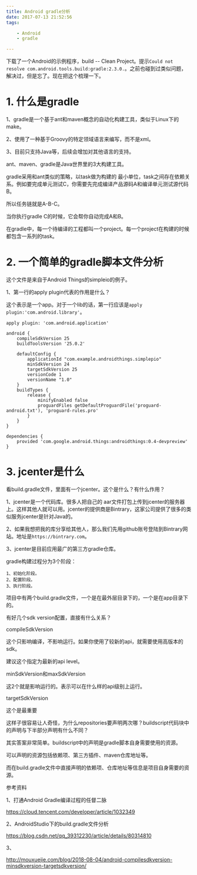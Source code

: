 ```yaml
---
title: Android gradle分析
date: 2017-07-13 21:52:56
tags:

	- Android
	- gradle

---
```


下载了一个Android的示例程序，build -- Clean Project。提示`Could not resolve com.android.tools.build:gradle:2.3.0.`。之前也碰到过类似问题，解决过，但是忘了。现在把这个梳理一下。



# 1. 什么是gradle

1、gradle是一个基于ant和maven概念的自动化构建工具，类似于Linux下的make。

2、使用了一种基于Groovy的特定领域语言来编写，而不是xml。

3、目前只支持Java等，后续会增加对其他语言的支持。

ant、maven、gradle是Java世界里的3大构建工具。

gradle采用和ant类似的策略，以task做为构建的 最小单位，task之间存在依赖关系。例如要完成单元测试C，你需要先完成编译产品源码A和编译单元测试源代码B。

所以任务链就是A-B-C。

当你执行gradle C的时候，它会帮你自动完成A和B。

在gradle中，每一个待编译的工程都叫一个project。每一个project在构建的时候都包含一系列的task。



# 2. 一个简单的gradle脚本文件分析

这个文件是来自于Android Things的simpleio的例子。

1、第一行的apply plugin代表的作用是什么？

这个表示是一个app。对于一个lib的话，第一行应该是`apply plugin:'com.android.library'`。

```
apply plugin: 'com.android.application'

android {
    compileSdkVersion 25
    buildToolsVersion '25.0.2'

    defaultConfig {
        applicationId "com.example.androidthings.simplepio"
        minSdkVersion 24
        targetSdkVersion 25
        versionCode 1
        versionName "1.0"
    }
    buildTypes {
        release {
            minifyEnabled false
            proguardFiles getDefaultProguardFile('proguard-android.txt'), 'proguard-rules.pro'
        }
    }
}

dependencies {
    provided 'com.google.android.things:androidthings:0.4-devpreview'
}
```

# 3. jcenter是什么

看build.gradle文件，里面有一个jcenter。这个是什么？有什么作用？

1、jcenter是一个代码库。很多人把自己的 aar文件打包上传到jcenter的服务器上。这样其他人就可以用。jcenter的提供商是Bintrary，这家公司提供了很多的类似服务jcenter是针对Java的。

2、如果我想把我的库分享给其他人，那么我们先用github账号登陆到Bintrary网站。地址是`https://bintrary.com`。

3、jcenter是目前应用最广的第三方gradle仓库。





gradle构建过程分为3个阶段：

```
1、初始化阶段。
2、配置阶段。
3、执行阶段。

```



项目中有两个build.gradle文件，一个是在最外层目录下的，一个是在app目录下的。



有好几个sdk version配置，直接有什么关系？

compileSdkVersion

这个只影响编译，不影响运行。如果你使用了较新的api，就需要使用高版本的sdk。

建议这个指定为最新的api level。



minSdkVersion和maxSdkVersion

这2个就是影响运行的。表示可以在什么样的api级别上运行。

targetSdkVersion

这个是最重要



这样子很容易让人奇怪，为什么repositories要声明两次哪？buildscript代码块中的声明与下半部分声明有什么不同？

其实答案非常简单。buildscript中的声明是gradle脚本自身需要使用的资源。

可以声明的资源包括依赖项、第三方插件、maven仓库地址等。

而在build.gradle文件中直接声明的依赖项、仓库地址等信息是项目自身需要的资源。



参考资料

1、打通Android Gradle编译过程的任督二脉

https://cloud.tencent.com/developer/article/1032349

2、AndroidStudio下的build.gradle文件分析

https://blog.csdn.net/qq_39312230/article/details/80314810

3、

http://mouxuejie.com/blog/2018-08-04/android-compilesdkversion-minsdkversion-targetsdkversion/